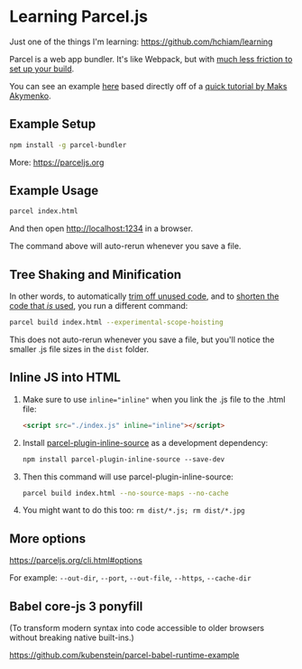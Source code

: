 # Learning Parcel.js

Just one of the things I'm learning: <https://github.com/hchiam/learning>

Parcel is a web app bundler. It's like Webpack, but with [much less friction to set up your build](https://www.youtube.com/watch?v=b-6BeS-22yw).

You can see an example [here](https://github.com/hchiam/simple-site-with-parcel) based directly off of a [quick tutorial by Maks Akymenko](https://css-tricks.com/why-parcel-has-become-my-go-to-bundler-for-development/).

## Example Setup

```bash
npm install -g parcel-bundler
```

More: <https://parceljs.org>

## Example Usage

```bash
parcel index.html
```

And then open <http://localhost:1234> in a browser.

The command above will auto-rerun whenever you save a file.

## Tree Shaking and Minification

In other words, to automatically [trim off unused code](https://en.wikipedia.org/wiki/Tree_shaking), and to [shorten the code that *is* used](https://en.wikipedia.org/wiki/Minification_(programming)), you run a different command:

```bash
parcel build index.html --experimental-scope-hoisting
```

This does not auto-rerun whenever you save a file, but you'll notice the smaller .js file sizes in the `dist` folder.

## Inline JS into HTML

1) Make sure to use `inline="inline"` when you link the .js file to the .html file:

    ```html
    <script src="./index.js" inline="inline"></script>
    ```

2) Install [parcel-plugin-inline-source](https://www.npmjs.com/package/parcel-plugin-inline-source) as a development dependency:

    ```bash
    npm install parcel-plugin-inline-source --save-dev
    ```

3) Then this command will use parcel-plugin-inline-source:

    ```bash
    parcel build index.html --no-source-maps --no-cache
    ```

4) You might want to do this too: `rm dist/*.js; rm dist/*.jpg`

## More options

<https://parceljs.org/cli.html#options>

For example: `--out-dir`, `--port`, `--out-file`, `--https`, `--cache-dir`

## Babel core-js 3 ponyfill

(To transform modern syntax into code accessible to older browsers without breaking native built-ins.)

<https://github.com/kubenstein/parcel-babel-runtime-example>
